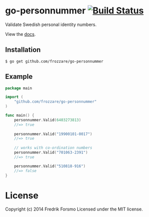 # go-personnummer [![Build Status](https://travis-ci.org/frozzare/go-personnummer.svg?branch=master)](https://travis-ci.org/frozzare/go-personnummer)

 Validate Swedish personal identity numbers.

 View the [docs](http://godoc.org/github.com/frozzare/go-personnummer).

## Installation

```
$ go get github.com/frozzare/go-personnummer
```

## Example

```go
package main

import (
	"github.com/frozzare/go-personnummer"
)

func main() {
	personnummer.Valid(6403273813)
	//=> true
	
	personnummer.Valid("19900101-0017")
	//=> true
	
	// works with co-ordination numbers
	personnummer.Valid("701063-2391")
	//=> true

	personnummer.Valid("510818-916")
	//=> false
}
```

# License

Copyright (c) 2014 Fredrik Forsmo
Licensed under the MIT license.
